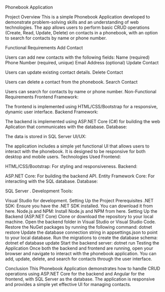 Phonebook Application

Project Overview
This is a simple Phonebook Application developed to demonstrate problem-solving skills and an understanding of web technologies. The app allows users to perform basic CRUD operations (Create, Read, Update, Delete) on contacts in a phonebook, with an option to search for contacts by name or phone number.

Functional Requirements
Add Contact

Users can add new contacts with the following fields:
Name (required)
Phone Number (required, unique)
Email Address (optional)
Update Contact

Users can update existing contact details.
Delete Contact

Users can delete a contact from the phonebook.
Search Contact

Users can search for contacts by name or phone number.
Non-Functional Requirements
Frontend Framework:

The frontend is implemented using HTML/CSS/Bootstrap for a responsive, dynamic user interface.
Backend Framework:

The backend is implemented using ASP.NET Core (C#) for building the web Aplication that communicates with the database.
Database:

The data is stored in SQL Server
UI/UX:

The application includes a simple yet functional UI that allows users to interact with the phonebook. It is designed to be responsive for both desktop and mobile users.
Technologies Used
Frontend:

HTML/CSS/Bootstrap: For styling and responsiveness.
Backend:

ASP.NET Core: For building the backend API.
Entity Framework Core: For interacting with the SQL database.
Database:

SQL Server .
Development Tools:

Visual Studio for development.
Setting Up the Project
Prerequisites
.NET SDK: Ensure you have the .NET SDK installed. You can download it from here.
Node.js and NPM: Install Node.js and NPM from here.
Setting Up the Backend (ASP.NET Core)
Clone or download the repository to your local machine.
Open the backend folder in Visual Studio or Visual Studio Code.
Restore the NuGet packages by running the following command:
dotnet restore
Update the database connection string in appsettings.json to point to your local database.
Run the migrations to create the database schema:
dotnet ef database update
Start the backend server:
dotnet run
Testing the Application
Once both the backend and frontend are running, open your browser and navigate to interact with the phonebook application. You can add, update, delete, and search for contacts through the user interface.

Conclusion
This Phonebook Application demonstrates how to handle CRUD operations using ASP.NET Core for the backend and Angular for the frontend, with SQL Server as the database. The application is responsive and provides a simple yet effective UI for managing contacts.
